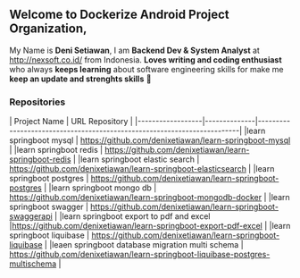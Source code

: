## Welcome to Dockerize Android Project Organization, 

My Name is **Deni Setiawan**, I am **Backend Dev & System Analyst** at http://nexsoft.co.id/ from Indonesia.
**Loves writing and coding enthusiast** who always **keeps learning** about software engineering skills for make me **keep an update and strenghts skills** 🚀

### Repositories

| Project Name     | URL Repository                                                          | 
|------------------|--------------|-------------------------------------------------------------------------|
|learn springboot mysql | https://github.com/denixetiawan/learn-springboot-mysql |
|learn springboot redis | https://github.com/denixetiawan/learn-springboot-redis |
|learn springboot elastic search | https://github.com/denixetiawan/learn-springboot-elasticsearch |
|learn springboot postgres | https://github.com/denixetiawan/learn-springboot-postgres |
|learn springboot mongo db | https://github.com/denixetiawan/learn-springboot-mongodb-docker |
|learn springboot swagger | https://github.com/denixetiawan/learn-springboot-swaggerapi |
|learn springboot export to pdf and excel |https://github.com/denixetiawan/learn-springboot-export-pdf-excel |
|learn springboot liquibase | https://github.com/denixetiawan/learn-springboot-liquibase |
|leaen springboot database migration multi schema | https://github.com/denixetiawan/learn-springboot-liquibase-postgres-multischema |



